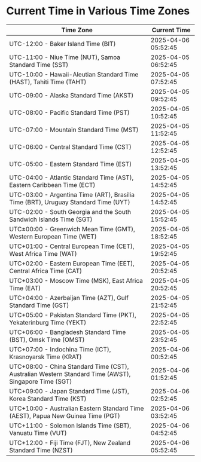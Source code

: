 # Current Time in Various Time Zones

| Time Zone | Current Time |
|-----------|--------------|
| UTC-12:00 - Baker Island Time (BIT) | 2025-04-06 05:52:45 |
| UTC-11:00 - Niue Time (NUT), Samoa Standard Time (SST) | 2025-04-05 06:52:45 |
| UTC-10:00 - Hawaii-Aleutian Standard Time (HAST), Tahiti Time (TAHT) | 2025-04-05 07:52:45 |
| UTC-09:00 - Alaska Standard Time (AKST) | 2025-04-05 09:52:45 |
| UTC-08:00 - Pacific Standard Time (PST) | 2025-04-05 10:52:45 |
| UTC-07:00 - Mountain Standard Time (MST) | 2025-04-05 11:52:45 |
| UTC-06:00 - Central Standard Time (CST) | 2025-04-05 12:52:45 |
| UTC-05:00 - Eastern Standard Time (EST) | 2025-04-05 13:52:45 |
| UTC-04:00 - Atlantic Standard Time (AST), Eastern Caribbean Time (ECT) | 2025-04-05 14:52:45 |
| UTC-03:00 - Argentina Time (ART), Brasília Time (BRT), Uruguay Standard Time (UYT) | 2025-04-05 14:52:45 |
| UTC-02:00 - South Georgia and the South Sandwich Islands Time (SGT) | 2025-04-05 15:52:45 |
| UTC±00:00 - Greenwich Mean Time (GMT), Western European Time (WET) | 2025-04-05 18:52:45 |
| UTC+01:00 - Central European Time (CET), West Africa Time (WAT) | 2025-04-05 19:52:45 |
| UTC+02:00 - Eastern European Time (EET), Central Africa Time (CAT) | 2025-04-05 20:52:45 |
| UTC+03:00 - Moscow Time (MSK), East Africa Time (EAT) | 2025-04-05 20:52:45 |
| UTC+04:00 - Azerbaijan Time (AZT), Gulf Standard Time (GST) | 2025-04-05 21:52:45 |
| UTC+05:00 - Pakistan Standard Time (PKT), Yekaterinburg Time (YEKT) | 2025-04-05 22:52:45 |
| UTC+06:00 - Bangladesh Standard Time (BST), Omsk Time (OMST) | 2025-04-05 23:52:45 |
| UTC+07:00 - Indochina Time (ICT), Krasnoyarsk Time (KRAT) | 2025-04-06 00:52:45 |
| UTC+08:00 - China Standard Time (CST), Australian Western Standard Time (AWST), Singapore Time (SGT) | 2025-04-06 01:52:45 |
| UTC+09:00 - Japan Standard Time (JST), Korea Standard Time (KST) | 2025-04-06 02:52:45 |
| UTC+10:00 - Australian Eastern Standard Time (AEST), Papua New Guinea Time (PGT) | 2025-04-06 03:52:45 |
| UTC+11:00 - Solomon Islands Time (SBT), Vanuatu Time (VUT) | 2025-04-06 04:52:45 |
| UTC+12:00 - Fiji Time (FJT), New Zealand Standard Time (NZST) | 2025-04-06 05:52:45 |
